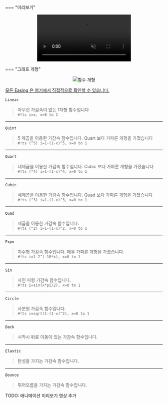 
=== "미리보기"
    <div align=center markdown>
    <video autoplay muted loop src="/kr/assets/easingVideo.mp4"></video>
    </div>

=== "그래프 개형"
    <div align=center markdown>
    ![함수 개형](/kr/assets/EasingStyles.jpg)  
    </div>

[모든 Easing 은 여기에서 직접적으로 확인할 수 있습니다.](https://easings.net/)  

`Linear`  
> 아무런 가감속이 없는 1차형 함수입니다  
> `#!ts i=x, x=0 to 1`  

---

`Quint`  
> 5 제곱을 이용한 가감속 함수입니다. Quart 보다 가파른 개형을 가졌습니다  
> `#!ts (^5) i=1-(1-x)^5, x=0 to 1`  

---

`Quart`  
> 네제곱을 이용한 가감속 함수입니다. Cubic 보다 가파른 개형을 가졌습니다  
> `#!ts (^4) i=1-(1-x)^4, x=0 to 1`  

---

`Cubic`  
> 세제곱을 이용한 가감속 함수입니다. Quad 보다 가파른 개형을 가졌습니다  
> `#!ts (^3) i=1-(1-x)^3, x=0 to 1`  

---

`Quad`  
> 제곱을 이용한 가감속 함수입니다.  
> `#!ts (^2) i=1-(1-x)^2, x=0 to 1`  

---

`Expo`  
> 지수형 가감속 함수입니다. 매우 가파른 개형을 가졌습니다.  
> `#!ts i=1-2^(-10*x), x=0 to 1`  

---

`Sin`  
> 사인 파형 가감속 함수입니다.  
> `#!ts i=sin(x*pi/2), x=0 to 1`  

---

`Circle`  
> 사분원 가감속 함수입니다.  
> `#!ts i=sqrt(1-(1-x)^2), x=0 to 1`  

---

`Back`  
> 시작시 뒤로 이동이 있는 가감속 함수입니다.  

---

`Elastic`  
> 탄성을 가지는 가감속 함수입니다.  

---

`Bounce`  
> 튀어오름을 가지는 가감속 함수입니다.  

TODO: 애니메이션 미리보기 영상 추가
